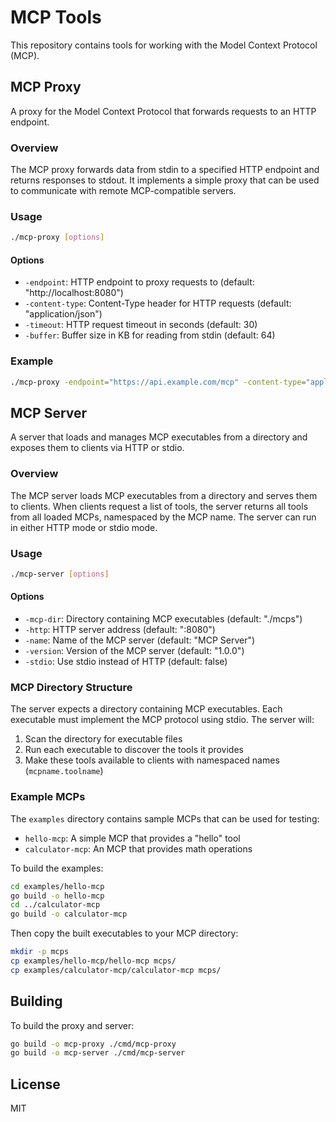 # MCP Tools

This repository contains tools for working with the Model Context Protocol (MCP).

## MCP Proxy

A proxy for the Model Context Protocol that forwards requests to an HTTP endpoint.

### Overview

The MCP proxy forwards data from stdin to a specified HTTP endpoint and returns responses to stdout. It implements a simple proxy that can be used to communicate with remote MCP-compatible servers.

### Usage

```bash
./mcp-proxy [options]
```

#### Options

- `-endpoint`: HTTP endpoint to proxy requests to (default: "http://localhost:8080")
- `-content-type`: Content-Type header for HTTP requests (default: "application/json")
- `-timeout`: HTTP request timeout in seconds (default: 30)
- `-buffer`: Buffer size in KB for reading from stdin (default: 64)

### Example

```bash
./mcp-proxy -endpoint="https://api.example.com/mcp" -content-type="application/json"
```

## MCP Server

A server that loads and manages MCP executables from a directory and exposes them to clients via HTTP or stdio.

### Overview

The MCP server loads MCP executables from a directory and serves them to clients. When clients request a list of tools, the server returns all tools from all loaded MCPs, namespaced by the MCP name. The server can run in either HTTP mode or stdio mode.

### Usage

```bash
./mcp-server [options]
```

#### Options

- `-mcp-dir`: Directory containing MCP executables (default: "./mcps")
- `-http`: HTTP server address (default: ":8080")
- `-name`: Name of the MCP server (default: "MCP Server")
- `-version`: Version of the MCP server (default: "1.0.0")
- `-stdio`: Use stdio instead of HTTP (default: false)

### MCP Directory Structure

The server expects a directory containing MCP executables. Each executable must implement the MCP protocol using stdio. The server will:

1. Scan the directory for executable files
2. Run each executable to discover the tools it provides
3. Make these tools available to clients with namespaced names (`mcpname.toolname`)

### Example MCPs

The `examples` directory contains sample MCPs that can be used for testing:

- `hello-mcp`: A simple MCP that provides a "hello" tool
- `calculator-mcp`: An MCP that provides math operations

To build the examples:

```bash
cd examples/hello-mcp
go build -o hello-mcp
cd ../calculator-mcp
go build -o calculator-mcp
```

Then copy the built executables to your MCP directory:

```bash
mkdir -p mcps
cp examples/hello-mcp/hello-mcp mcps/
cp examples/calculator-mcp/calculator-mcp mcps/
```

## Building

To build the proxy and server:

```bash
go build -o mcp-proxy ./cmd/mcp-proxy
go build -o mcp-server ./cmd/mcp-server
```

## License

MIT 